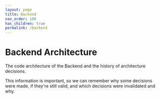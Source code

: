 ```yaml
---
layout: page
title: Backend
nav_order: 100
has_children: true
permalink: /backend
---
```


# Backend Architecture

The code architecture of the Backend and the history of architecture decisions.

This information is important, so we can remember why some decisions were made, if they're still valid, and which decisions were invalidated and why.
